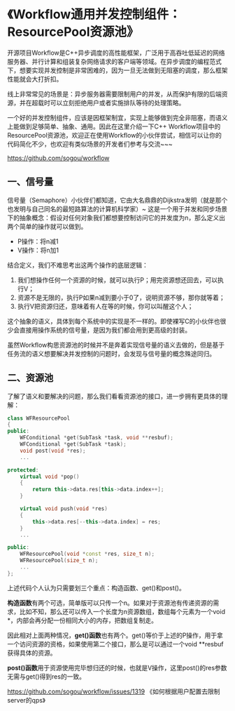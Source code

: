 # 《Workflow通用并发控制组件：ResourcePool资源池》

开源项目Workflow是C++异步调度的高性能框架，广泛用于高吞吐低延迟的网络服务器、并行计算和组装复杂网络请求的客户端等领域。在异步调度的编程范式下，想要实现并发控制是非常困难的，因为一旦无法做到无阻塞的调度，那么框架性能就会大打折扣。

线上非常常见的场景是：异步服务器需要限制用户的并发，从而保护有限的后端资源，并在超载时可以立刻拒绝用户或者实施排队等待的处理策略。

一个好的并发控制组件，应该是因框架制宜，实现上能够做到完全非阻塞，而语义上能做到足够简单、抽象、通用。因此在这里介绍一下C++ Workflow项目中的ResourcePool资源池，欢迎正在使用Workflow的小伙伴尝试，相信可以让你的代码简化不少，也欢迎有类似场景的开发者们参考与交流~~~

https://github.com/sogou/workflow

## 一、信号量

信号量（Semaphore）小伙伴们都知道，它由大名鼎鼎的Dijkstra发明（就是那个也发明与自己同名的最短路算法的计算机科学家）~ 这是一个用于并发和同步场景下的抽象概念：假设对任何对象我们都想要控制访问它的并发度为n，那么定义出两个简单的操作就可以做到。

- P操作：将n减1
- V操作：将n加1

结合定义，我们不难思考出这两个操作的底层逻辑：
1. 我们想操作任何一个资源的时候，就可以执行P；用完资源想还回去，可以执行V；
2. 资源不是无限的，执行P如果n减到要小于0了，说明资源不够，那你就等着；
3. 执行V把资源归还，意味着有人在等的时候，你可以叫醒这个人；

这个抽象的语义，具体到每个系统中的实现是不一样的。即使裸写C的小伙伴也很少会直接用操作系统的信号量，是因为我们都会用到更高级的封装。

虽然Workflow构思资源池的时候并不是奔着实现信号量的语义去做的，但是基于任务流的语义想要解决并发控制的问题时，会发现与信号量的概念殊途同归。

## 二、资源池

了解了语义和要解决的问题，那么我们看看资源池的接口，进一步拥有更具体的理解：

```cpp
class WFResourcePool
{
public:
    WFConditional *get(SubTask *task, void **resbuf);
    WFConditional *get(SubTask *task);
    void post(void *res);
    ...

protected:
    virtual void *pop()
    {
        return this->data.res[this->data.index++];
    }

    virtual void push(void *res)
    {
        this->data.res[--this->data.index] = res;
    }
    ...

public:
    WFResourcePool(void *const *res, size_t n);
    WFResourcePool(size_t n);
    ...
};
```

上述代码个人认为只需要划三个重点：构造函数、get()和post()。

**构造函数**有两个可选，简单版可以只传一个n。如果对于资源池有传递资源的需求，比如不知，那么还可以传入一个长度为n资源数组，数组每个元素为一个void *，内部会再分配一份相同大小的内存，把数组复制走。

因此相对上面两种情况，**get()函数**也有两个。get()等价于上述的P操作，用于拿一个访问资源的资格，如果使用第二个接口，那么是可以通过一个void **resbuf获得具体的资源。

**post()函数**用于资源使用完毕想归还的时候，也就是V操作，这里post()的res参数无需与get()得到res的一致。


https://github.com/sogou/workflow/issues/1319 《如何根据用户配置去限制server的qps》
